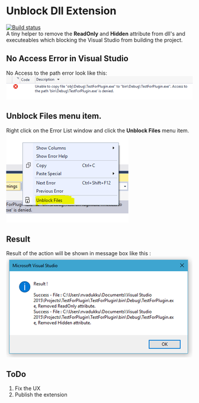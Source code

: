 # Unblock Dll Extension
[![Build status](https://ci.appveyor.com/api/projects/status/m0c5jon7550w6c8r?svg=true)](https://ci.appveyor.com/project/vrnithinkumar/unblockdllextension)<br />
A tiny helper to remove the <b>ReadOnly</b> and <b>Hidden</b> attribute from dll's and executeables which blocking the Visual Studio from building the project.<br />
## No Access Error in Visual Studio
No Access to the path error look like this:
![Alt text](Documentation/NoAccessError.PNG?raw=true "No Access Error.")<br />

## Unblock Files menu item.
Right click on the Error List window and click the <b>Unblock Files</b> menu item.<br />
![Alt text](Documentation/UnBlockMenuItem.PNG?raw=true "Unblock Files menu item.")<br />

## Result
Result of the action will be shown in message box like this :
![Alt text](Documentation/ResultAfterUnblocking.PNG?raw=true "Result.")<br />
## ToDo 
1) Fix the UX <br />
2) Publish the extension <br />
